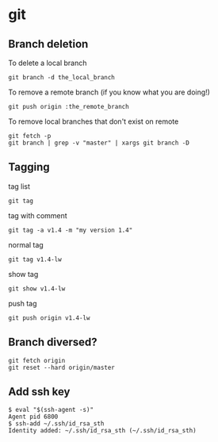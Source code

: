 git
===

## Branch deletion
To delete a local branch

```git branch -d the_local_branch```

To remove a remote branch (if you know what you are doing!)

```git push origin :the_remote_branch```

To remove local branches that don't exist on remote
```
git fetch -p
git branch | grep -v "master" | xargs git branch -D
```

## Tagging
tag list

```git tag```

tag with comment

```git tag -a v1.4 -m "my version 1.4"```

normal tag

```git tag v1.4-lw```

show tag

```git show v1.4-lw```

push tag

```git push origin v1.4-lw```

## Branch diversed? 
```
git fetch origin
git reset --hard origin/master
```

## Add ssh key
```
$ eval "$(ssh-agent -s)"
Agent pid 6800
$ ssh-add ~/.ssh/id_rsa_sth
Identity added: ~/.ssh/id_rsa_sth (~/.ssh/id_rsa_sth)
```
